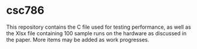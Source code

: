 # csc786
This repository contains the C file used for testing performance, as well as the Xlsx file containing 100 sample runs on the hardware as discussed in the paper. More items may be added as work progresses.
